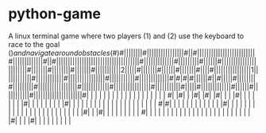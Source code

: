 # python-game

A linux terminal game where two players (1) and (2) use the keyboard to race to the goal ($) and navigate around obstacles (\#)
\#| | | | | | | |\#| | | | | | | | | | | | | | | |\#| |\#| | | | | | | | | | | | | | | | | | | | | | | | |
\#| | | | | | | | | | | | |\#| |\#| | | | | | | | | | | | | | | | | | | | | | | | | | | | | | | | | | | |
\#| | | | | | | | | | | | |\#| | | | | | | | |\#| | | | | |\#| | | | | | | | | | | | | | | | | | | | | | |
\#| | | | | | |\#| | | | | | | |\#| | | | | | |\#| | | | | | | | | | |2| | | | |\#| | | | | | |\#| | | | | |
\#| | | | | | |\#| | | |\#| | | | | | | | | | | | | | | |1| | | | | | | | | | | |\#| | | | | | | | | | | |
\#| | | | | | | | | | | | | | | |\#| | | | | | | | | | |\#| | | | | | | | | | | | |\#|\#|\#|\#| | | | | |\#| |
\#| | | | |\#| | | | | | | |\#| | | | | | | | |\#| | | | | | | | | | | | | | | | |\#| | | | | | | | | | | |
\#| | | | | | | | | | | | | | | |\#| | | | | | | | | | |\#| | | | |\#| | | | | | | | | | | | |\#| | | | | |
\#| | | | | | | | | | |\#| | | | | | | | | | | | | | | | | | | |$|\#| | | | | | | | | | | | | | | | | | |
\#| |\#| | |\#| |\#| |\#| | | |\#| | | | | | | |\#| | | | | | | | |\#| | | | | | | | | | | | | | | | | | | | |
\#|\#| | | | | | | | | | | | |\#| | | | | | | | | | | | | | | | | | | | | | | | |\#| | |\#| | | | | | | | |
\#| | | | | | | | | | | | | | | | | | | | | | | | | |\#| | | |\#| | | | | | | | | 
